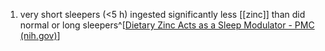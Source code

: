1. very short sleepers (<5 h) ingested significantly less [[zinc]] than did normal or long sleepers^[[Dietary Zinc Acts as a Sleep Modulator - PMC (nih.gov)](https://www.ncbi.nlm.nih.gov/pmc/articles/PMC5713303/)]